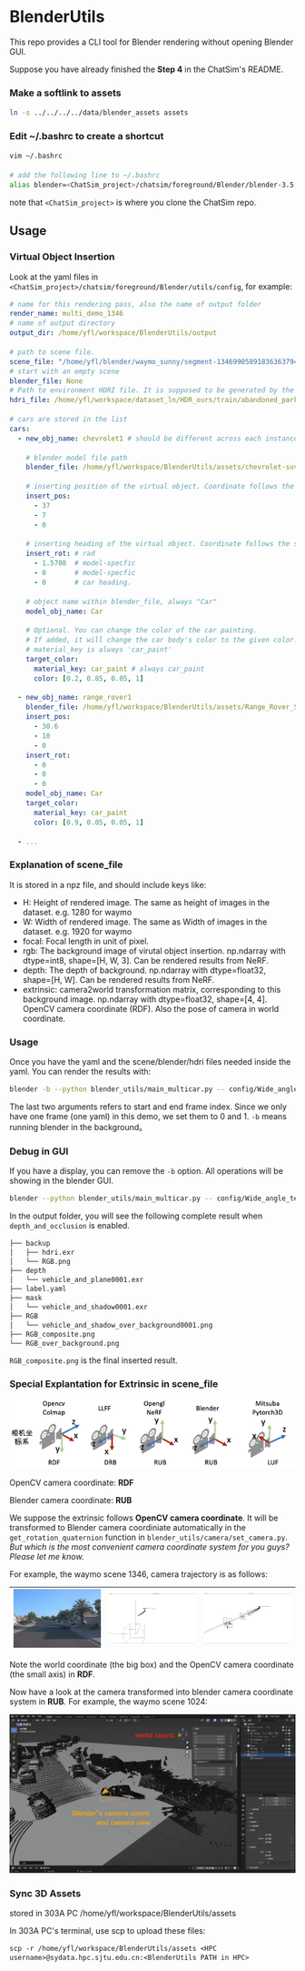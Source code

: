 # BlenderUtils
This repo provides a CLI tool for Blender rendering without opening Blender GUI.

Suppose you have already finished the **Step 4** in the ChatSim's README.

### Make a softlink to assets
```bash
ln -s ../../../../data/blender_assets assets
```

### Edit ~/.bashrc to create a shortcut
```bash
vim ~/.bashrc

# add the following line to ~/.bashrc
alias blender=<ChatSim_project>/chatsim/foreground/Blender/blender-3.5.1-linux-x64/blender
```
note that `<ChatSim_project>` is where you clone the ChatSim repo. 

## Usage 
### Virtual Object Insertion
Look at the yaml files in `<ChatSim_project>/chatsim/foreground/Blender/utils/config`, for example:
``` yaml
# name for this rendering pass, also the name of output folder
render_name: multi_demo_1346
# name of output directory
output_dir: /home/yfl/workspace/BlenderUtils/output

# path to scene file.
scene_file: "/home/yfl/blender/waymo_sunny/segment-13469905891836363794_4429_660_4449_660_with_camera_labels/data.npz"
# start with an empty scene
blender_file: None
# Path to environment HDRI file. It is supposed to be generated by the lighting estimation algorithm. 
hdri_file: /home/yfl/workspace/dataset_ln/HDR_ours/train/abandoned_parking_1k.exr

# cars are stored in the list
cars: 
  - new_obj_name: chevrolet1 # should be different across each instance

    # blender model file path
    blender_file: /home/yfl/workspace/BlenderUtils/assets/chevrolet-suv-rigged.blend

    # inserting position of the virtual object. Coordinate follows the scene_file.
    insert_pos:
      - 37
      - 7
      - 0

    # inserting heading of the virtual object. Coordinate follows the scene_file. Radians.
    insert_rot: # rad
      - 1.5708  # model-specfic
      - 0       # model-specfic
      - 0       # car heading.

    # object name within blender_file, always "Car"
    model_obj_name: Car 

    # Optional. You can change the color of the car painting.
    # If added, it will change the car body's color to the given color.
    # material_key is always 'car_paint'
    target_color: 
      material_key: car_paint # always car_paint
      color: [0.2, 0.85, 0.05, 1]
    
  - new_obj_name: range_rover1
    blender_file: /home/yfl/workspace/BlenderUtils/assets/Range_Rover_Sports_2018.blend
    insert_pos:
      - 30.6
      - 10
      - 0
    insert_rot: 
      - 0
      - 0
      - 0
    model_obj_name: Car 
    target_color: 
      material_key: car_paint
      color: [0.9, 0.05, 0.05, 1]
  
  - ...
```

### Explanation of scene_file
It is stored in a npz file, and should include keys like:

- H: Height of rendered image. The same as height of images in the dataset. e.g. 1280 for waymo
- W: Width of rendered image. The same as Width of images in the dataset. e.g. 1920 for waymo
- focal: Focal length in unit of pixel.
- rgb: The background image of virutal object insertion. np.ndarray with dtype=int8, shape=[H, W, 3]. Can be rendered results from NeRF.
- depth: The depth of background. np.ndarray with dtype=float32, shape=[H, W]. Can be rendered results from NeRF.
- extrinsic: camera2world transformation matrix, corresponding to this background image. np.ndarray with dtype=float32, shape=[4, 4]. OpenCV camera coordinate (RDF). Also the pose of camera in world coordinate.

### Usage
Once you have the yaml and the scene/blender/hdri files needed inside the yaml. You can render the results with:
```bash
blender -b --python blender_utils/main_multicar.py -- config/Wide_angle_test -- 0 -- 1 
```
The last two arguments refers to start and end frame index. Since we only have one frame (one yaml) in this demo, we set them to 0 and 1. `-b` means running blender in the background。

### Debug in GUI

If you have a display, you can remove the `-b` option. All operations will be showing in the blender GUI.
```bash
blender --python blender_utils/main_multicar.py -- config/Wide_angle_test -- 0 -- 1 
```


In the output folder, you will see the following complete result when `depth_and_occlusion` is enabled.
```
├── backup
│   ├── hdri.exr
│   └── RGB.png
├── depth
│   └── vehicle_and_plane0001.exr
├── label.yaml
├── mask
│   └── vehicle_and_shadow0001.exr
├── RGB
│   └── vehicle_and_shadow_over_background0001.png
├── RGB_composite.png
└── RGB_over_background.png
```

`RGB_composite.png` is the final inserted result.

### Special Explantation for Extrinsic in scene_file
![camera_coord](imgs/camera_coord.webp "camera_coord")

OpenCV camera coordinate: **RDF**

Blender camera coordinate: **RUB**

We suppose the extrinsic follows **OpenCV camera coordinate**. It will be transformed to Blender camera coordiniate automatically in the `get_rotation_quaternion` function in `blender_utils/camera/set_camera.py`. *But which is the most convenient camera coordinate system for you guys? Please let me know.*

For example, the waymo scene 1346, camera trajectory is as follows: 

| ![1346-0](imgs/1346-0.png)| ![1346-1](imgs/1346-1.jpg) | ![1346-2](imgs/1346-2.jpg) |
| -------------------------------------------- | -------------------------------------------- | -------------------------------------------- |

Note the world coordinate (the big box) and the OpenCV camera coordinate (the small axis) in **RDF**.

Now have a look at the camera transformed into blender camera coordinate system in **RUB**. For example, the waymo scene 1024:

![1024-blender](imgs/1024-blender.png)


### Sync 3D Assets
stored in 303A PC /home/yfl/workspace/BlenderUtils/assets

In 303A PC's terminal, use scp to upload these files:
```
scp -r /home/yfl/workspace/BlenderUtils/assets <HPC username>@sydata.hpc.sjtu.edu.cn:<BlenderUtils PATH in HPC>
```
